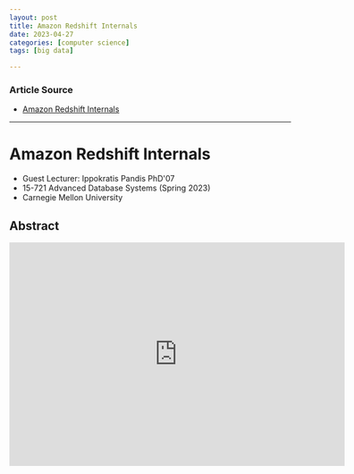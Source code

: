 ```yaml
---
layout: post
title: Amazon Redshift Internals   
date: 2023-04-27
categories: [computer science]
tags: [big data]

---
```


### Article Source

* [Amazon Redshift Internals](https://www.youtube.com/watch?v=Ww8xyjmtg3A)


---

# Amazon Redshift Internals

* Guest Lecturer: Ippokratis Pandis PhD'07 
* 15-721 Advanced Database Systems (Spring 2023)
* Carnegie Mellon University


## Abstract


<iframe width="600" height="400" src="https://www.youtube.com/embed/Ww8xyjmtg3A" title="YouTube video player" frameborder="0" allow="accelerometer; autoplay; clipboard-write; encrypted-media; gyroscope; picture-in-picture; web-share" allowfullscreen></iframe>
